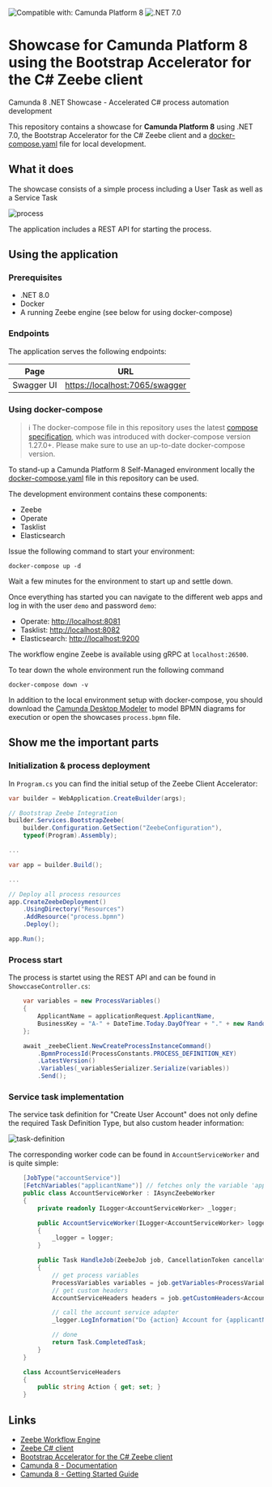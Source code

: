 ﻿![Compatible with: Camunda Platform 8](https://img.shields.io/badge/Compatible%20with-Camunda%20Platform%208-0072Ce)
![.NET 7.0](https://img.shields.io/badge/.NET-7.0-orange.svg)

# Showcase for Camunda Platform 8 using the Bootstrap Accelerator for the C# Zeebe client

Camunda 8 .NET Showcase - Accelerated C# process automation development

This repository contains a showcase for **Camunda Platform 8** using .NET 7.0, the Bootstrap Accelerator for the C# Zeebe client
and a [docker-compose.yaml](docker-compose.yaml) file for local development.

## What it does

The showcase consists of a simple process including a User Task as well as a Service Task

![process](Docs/process.png)

The application includes a REST API for starting the process.

## Using the application

### Prerequisites

* .NET 8.0
* Docker
* A running Zeebe engine (see below for using docker-compose)

### Endpoints

The application serves the following endpoints:

| **Page**              | **URL**                                                                         |
|-----------------------|---------------------------------------------------------------------------------|
| Swagger UI            | [https://localhost:7065/swagger](https://localhost:7065/swagger/index.html)     |

### Using docker-compose

> :information_source: The docker-compose file in this repository uses the latest [compose specification](https://docs.docker.com/compose/compose-file/), which was introduced with docker-compose version 1.27.0+. Please make sure to use an up-to-date docker-compose version.

To stand-up a Camunda Platform 8 Self-Managed environment locally the [docker-compose.yaml](docker-compose.yaml) file in this repository can be used.

The development environment contains these components:
- Zeebe
- Operate
- Tasklist
- Elasticsearch

Issue the following command to start your environment:

```
docker-compose up -d
```

Wait a few minutes for the environment to start up and settle down.

Once everything has started you can navigate to the different web apps and log in with the user `demo` and password `demo`:
- Operate: [http://localhost:8081](http://localhost:8081)
- Tasklist: [http://localhost:8082](http://localhost:8082)
- Elasticsearch: [http://localhost:9200](http://localhost:9200)

The workflow engine Zeebe is available using gRPC at `localhost:26500`.

To tear down the whole environment run the following command

```
docker-compose down -v
```

In addition to the local environment setup with docker-compose, you should download the [Camunda Desktop Modeler](https://camunda.com/download/modeler/) to model BPMN diagrams for execution or open the showcases `process.bpmn` file.

## Show me the important parts

### Initialization & process deployment

In `Program.cs` you can find the initial setup of the Zeebe Client Accelerator:

```csharp
var builder = WebApplication.CreateBuilder(args);

// Bootstrap Zeebe Integration
builder.Services.BootstrapZeebe(
    builder.Configuration.GetSection("ZeebeConfiguration"),
    typeof(Program).Assembly);

...

var app = builder.Build();

...

// Deploy all process resources
app.CreateZeebeDeployment()
    .UsingDirectory("Resources")
    .AddResource("process.bpmn")
    .Deploy();

app.Run();
```

### Process start

The process is startet using the REST API and can be found in `ShowccaseController.cs`:

```csharp
    var variables = new ProcessVariables()
    {
        ApplicantName = applicationRequest.ApplicantName,
        BusinessKey = "A-" + DateTime.Today.DayOfYear + "." + new Random().Next(0, 9999)
    };

    await _zeebeClient.NewCreateProcessInstanceCommand()
        .BpmnProcessId(ProcessConstants.PROCESS_DEFINITION_KEY)
        .LatestVersion()
        .Variables(_variablesSerializer.Serialize(variables))
        .Send();
```

### Service task implementation

The service task definition for "Create User Account" does not only define the required Task Definition Type, but also custom header information:

![task-definition](Docs/task-definition.png)

The corresponding worker code can be found in `AccountServiceWorker` and is quite simple:

```csharp
    [JobType("accountService")]
    [FetchVariables("applicantName")] // fetches only the variable 'applicantName' - not the 'businessKey'
    public class AccountServiceWorker : IAsyncZeebeWorker
    {
        private readonly ILogger<AccountServiceWorker> _logger;

        public AccountServiceWorker(ILogger<AccountServiceWorker> logger)
        {
            _logger = logger;
        }

        public Task HandleJob(ZeebeJob job, CancellationToken cancellationToken)
        {
            // get process variables
            ProcessVariables variables = job.getVariables<ProcessVariables>();
            // get custom headers
            AccountServiceHeaders headers = job.getCustomHeaders<AccountServiceHeaders>();

            // call the account service adapter
            _logger.LogInformation("Do {action} Account for {applicantName}", headers.Action, variables.ApplicantName);

            // done
            return Task.CompletedTask;
        }
    }

    class AccountServiceHeaders
    {
        public string Action { get; set; }
    }
```

## Links

* [Zeebe Workflow Engine](https://github.com/camunda/zeebe)
* [Zeebe C# client](https://github.com/camunda-community-hub/zeebe-client-csharp)
* [Bootstrap Accelerator for the C# Zeebe client](https://github.com/VonDerBeck/zeebe-client-csharp-accelerator)
* [Camunda 8 - Documentation](https://docs.camunda.io)
* [Camunda 8 - Getting Started Guide](https://github.com/camunda/camunda-platform-get-started)
